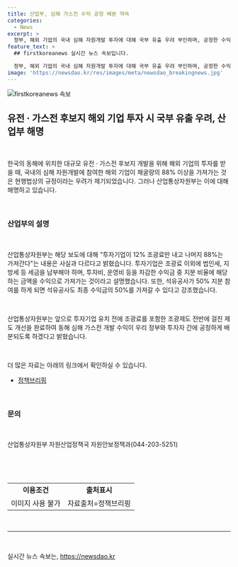 ```yaml
---
title: 산업부, 심해 가스전 수익 공정 배분 약속
categories:
  - News
excerpt: >
  정부, 해외 기업의 국내 심해 자원개발 투자에 대해 국부 유출 우려 부인하며, 공정한 수익 분배 약속 산업부는 해외 기업의 국내 심해 자원개발 참여시 수익분배에 대한 우려를 부인하고, 투자기업이 조광료 이외에도 세금과 지출을 납부하며, 수익금의 일부를 가져간다고 설명했다. 또한, 향후 제도개선으로 공정한 수익 분배를 약속했다. 이에 대한 자세한 내용은 산업통상자원부 자원산업정책국 자원안보정책과(044-203-5251)로 문의할 수 있다.
feature_text: >
  ## firstkoreanews 실시간 뉴스 속보입니다.

  정부, 해외 기업의 국내 심해 자원개발 투자에 대해 국부 유출 우려 부인하며, 공정한 수익 분배 약속 산업부는 해외 기업의 국내 심해 자원개발 참여시 수익분배에 대한 우려를 부인하고, 투자기업이 조광료 이외에도 세금과 지출을 납부하며, 수익금의 일부를 가져간다고 설명했다. 또한, 향후 제도개선으로 공정한 수익 분배를 약속했다. 이에 대한 자세한 내용은 산업통상자원부 자원산업정책국 자원안보정책과(044-203-5251)로 문의할 수 있다.
image: 'https://newsdao.kr/res/images/meta/newsdao_breakingnews.jpg'
---
```


<p><img src="https://newsdao.kr/res/images/meta/newsdao_breakingnews.jpg" alt="firstkoreanews 속보" /></p>

<h2 data-ke-size="size26">유전 · 가스전 후보지 해외 기업 투자 시 국부 유출 우려, 산업부 해명</h2>

<p data-ke-size="size16">&nbsp;</p>

<p>한국의 동해에 위치한 대규모 유전 · 가스전 후보지 개발을 위해 해외 기업의 투자를 받을 때, 국내의 심해 자원개발에 참여한 해외 기업이 채굴량의 88% 이상을 가져가는 것은 현행법상의 규정이라는 우려가 제기되었습니다. 그러나 산업통상자원부는 이에 대해 해명하고 있습니다.</p>

<p data-ke-size="size16">&nbsp;</p>

<h3>산업부의 설명</h3>

<p data-ke-size="size16">&nbsp;</p>

<p>산업통상자원부는 해당 보도에 대해 "투자기업이 12% 조광료만 내고 나머지 88%는 가져간다"는 내용은 사실과 다르다고 밝혔습니다. 투자기업은 조광료 이외에 법인세, 지방세 등 세금을 납부해야 하며, 투자비, 운영비 등을 차감한 수익금 중 지분 비율에 해당하는 금액을 수익으로 가져가는 것이라고 설명했습니다. 또한, 석유공사가 50% 지분 참여를 하게 되면 석유공사도 최종 수익금의 50%를 가져갈 수 있다고 강조했습니다.</p>

<p data-ke-size="size16">&nbsp;</p>

<p>산업통상자원부는 앞으로 투자기업 유치 전에 조광료를 포함한 조광제도 전반에 걸친 제도 개선을 완료하여 동해 심해 가스전 개발 수익이 우리 정부와 투자자 간에 공정하게 배분되도록 하겠다고 밝혔습니다.</p>

<p data-ke-size="size16">&nbsp;</p>

<p>더 많은 자료는 아래의 링크에서 확인하실 수 있습니다. </p>

<ul>
  <li><a href="www.korea.kr">정책브리핑</a></li>
</ul>

<p data-ke-size="size16">&nbsp;</p>

<h3>문의</h3>

<p data-ke-size="size16">&nbsp;</p>

<p>산업통상자원부 자원산업정책국 자원안보정책과(044-203-5251)</p>

<p data-ke-size="size16">&nbsp;</p>

<p data-ke-size="size16">&nbsp;</p>

<table>
  <tbody>
    <tr>
      <td style="text-align: center; height: 17px;"><b>이용조건</b></td>
      <td style="text-align: center; height: 17px;"><b>출처표시</b></td>
    </tr>
    <tr>
      <td style="text-align: center; height: 17px;">이미지 사용 불가</td>
      <td style="text-align: center; height: 17px;">자료출처=정책브리핑</td>
    </tr>
  </tbody>
</table>

<p data-ke-size="size16">&nbsp;</p>

<hr>

<p data-ke-size="size16">&nbsp;</p>
실시간 뉴스 속보는, <a href="https://newsdao.kr" rel="dofollow">https://newsdao.kr</a>



